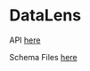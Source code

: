 # DataLens

API [here](https://api.spotify.com/v1)

Schema Files [here](https://dbdiagram.io/d/645d8cebdca9fb07c4f0f1e8)
